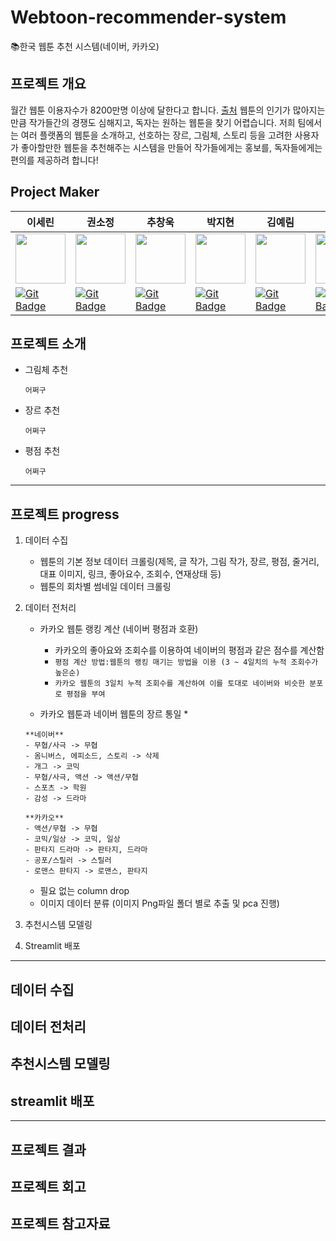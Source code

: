 # Webtoon-recommender-system
📚한국 웹툰 추천 시스템(네이버, 카카오)
## 프로젝트 개요

월간 웹툰 이용자수가 8200만명 이상에 달한다고 합니다. [출처](https://www.upinews.kr/newsView/upi202205020041) 웹툰의 인기가 많아지는 만큼 작가들간의 경쟁도 심해지고, 독자는 원하는 웹툰을 찾기 어렵습니다. 저희 팀에서는 여러 플랫폼의 웹툰을 소개하고, 선호하는 장르, 그림체, 스토리 등을 고려한 사용자가 좋아할만한 웹툰을 추천해주는 시스템을 만들어 작가들에게는 홍보를, 독자들에게는 편의를 제공하려 합니다! 

## Project Maker

|  이세린  |  권소정  |  추창욱  |  박지현  |  김예림  |  음이레  |
|--------|--------|--------|--------|--------|--------|
| <img src='https://avatars.githubusercontent.com/u/105341794?v=4' height=80 width=80></img> | <img src='https://avatars.githubusercontent.com/u/105343406?v=4' height=80 width=80></img> | <img src='https://avatars.githubusercontent.com/u/107037722?v=4' height=80 width=80></img> | <img src='https://avatars.githubusercontent.com/u/108461149?v=4' height=80 width=80></img> | <img src='https://avatars.githubusercontent.com/u/105343281?v=4' height=80 width=80></img> | <img src='https://avatars.githubusercontent.com/u/92346855?v=4' height=80 width=80></img> 
| [![Git Badge](http://img.shields.io/badge/-Github-black?style=flat-square&logo=github)](https://github.com/srinlin) | [![Git Badge](http://img.shields.io/badge/-Github-black?style=flat-square&logo=github)](https://github.com/Kwon-Sojung) | [![Git Badge](http://img.shields.io/badge/-Github-black?style=flat-square&logo=github)](https://github.com/chuchacha) | [![Git Badge](http://img.shields.io/badge/-Github-black?style=flat-square&logo=github)](https://github.com/milhaud1201) | [![Git Badge](http://img.shields.io/badge/-Github-black?style=flat-square&logo=github)](https://github.com/yelimlikelion) | [![Git Badge](http://img.shields.io/badge/-Github-black?style=flat-square&logo=github)](https://github.com/yirehE) |


## 프로젝트 소개
* 그림체 추천
  ```
  어쩌구
  ```
  
* 장르 추천
  ```
  어쩌구
  ```
  
* 평점 추천
  ```
  어쩌구
  ```

_ _ _
## 프로젝트 progress
1. 데이터 수집
    * 웹툰의 기본 정보 데이터 크롤링(제목, 글 작가, 그림 작가, 장르, 평점, 줄거리, 대표 이미지, 링크, 좋아요수, 조회수, 연재상태 등)
    * 웹툰의 회차별 썸네일 데이터 크롤링
  
2. 데이터 전처리
    * 카카오 웹툰 랭킹 계산 (네이버 평점과 호환)
      - 카카오의 좋아요와 조회수를 이용하여 네이버의 평점과 같은 점수를 계산함
      - ```평점 계산 방법:웹툰의 랭킹 매기는 방법을 이용 (3 ~ 4일치의 누적 조회수가 높은순)```
      - ```카카오 웹툰의 3일치 누적 조회수를 계산하여 이를 토대로 네이버와 비슷한 분포로 평점을 부여```

    * 카카오 웹툰과 네이버 웹툰의 장르 통일
      * 
    ```
    **네이버**
    - 무협/사극 -> 무협
    - 옴니버스, 에피소드, 스토리 -> 삭제
    - 개그 -> 코믹
    - 무협/사극, 액션 -> 액션/무협
    - 스포츠 -> 학원
    - 감성 -> 드라마 

    **카카오**
    - 액션/무협 -> 무협
    - 코믹/일상 -> 코믹, 일상
    - 판타지 드라마 -> 판타지, 드라마
    - 공포/스릴러 -> 스릴러
    - 로맨스 판타지 -> 로맨스, 판타지  
    ```

    * 필요 없는 column drop
    * 이미지 데이터 분류 (이미지 Png파일 폴더 별로 추출 및 pca 진행)
  
3. 추천시스템 모델링

4. Streamlit 배포
  
_ _ _
## 데이터 수집

## 데이터 전처리

## 추천시스템 모델링

## streamlit 배포

_ _ _
## 프로젝트 결과

## 프로젝트 회고

## 프로젝트 참고자료
